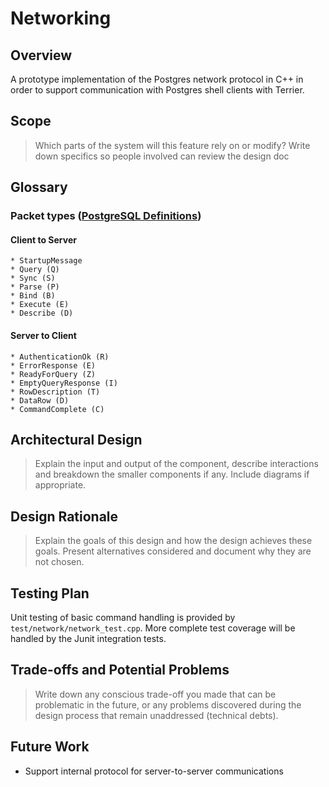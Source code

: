 # Networking

## Overview
A prototype implementation of the Postgres network protocol in C++ in order to support communication with Postgres shell clients with Terrier.

## Scope
>Which parts of the system will this feature rely on or modify? Write down specifics so people involved can review the design doc

## Glossary

### Packet types ([PostgreSQL Definitions](https://www.postgresql.org/docs/9.6/protocol-message-formats.html))
#### Client to Server
	* StartupMessage
	* Query (Q)
	* Sync (S)
	* Parse (P)
	* Bind (B)
	* Execute (E)
	* Describe (D)

#### Server to Client
	* AuthenticationOk (R)
	* ErrorResponse (E)
	* ReadyForQuery (Z)
	* EmptyQueryResponse (I)
 	* RowDescription (T)
	* DataRow (D)
	* CommandComplete (C)

## Architectural Design
>Explain the input and output of the component, describe interactions and breakdown the smaller components if any. Include diagrams if appropriate.

## Design Rationale
>Explain the goals of this design and how the design achieves these goals. Present alternatives considered and document why they are not chosen.

## Testing Plan
Unit testing of basic command handling is provided by `test/network/network_test.cpp`.  More complete test coverage will be handled by the Junit integration tests.

## Trade-offs and Potential Problems
>Write down any conscious trade-off you made that can be problematic in the future, or any problems discovered during the design process that remain unaddressed (technical debts).

## Future Work
- Support internal protocol for server-to-server communications
